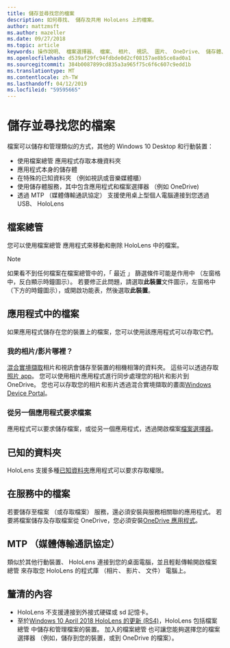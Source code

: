 ```yaml
---
title: 儲存並尋找您的檔案
description: 如何尋找、 儲存及共用 HoloLens 上的檔案。
author: mattzmsft
ms.author: mazeller
ms.date: 09/27/2018
ms.topic: article
keywords: 操作說明、 檔案選擇器、 檔案、 相片、 視訊、 圖片、 OneDrive、 儲存體、 檔案總管
ms.openlocfilehash: d539af29fc94fdbde0d2cf08157ae8b5ce8ad0a1
ms.sourcegitcommit: 384b0087899cd835a3a965f75c6f6c607c9edd1b
ms.translationtype: MT
ms.contentlocale: zh-TW
ms.lasthandoff: 04/12/2019
ms.locfileid: "59595665"
---
```

# <a name="saving-and-finding-your-files"></a>儲存並尋找您的檔案

檔案可以儲存和管理類似的方式，其他的 Windows 10 Desktop 和行動裝置：
* 使用檔案總管 應用程式存取本機資料夾
* 應用程式本身的儲存體
* 在特殊的已知資料夾 （例如視訊或音樂媒體櫃）
* 使用儲存體服務，其中包含應用程式和檔案選擇器 （例如 OneDrive)
* 透過 MTP （媒體傳輸通訊協定） 支援使用桌上型個人電腦連接到您透過 USB、 HoloLens

## <a name="file-explorer"></a>檔案總管

您可以使用檔案總管 應用程式來移動和刪除 HoloLens 中的檔案。

>[!NOTE]
>如果看不到任何檔案在檔案總管中的，「 最近 」 篩選條件可能是作用中 （左窗格中，反白顯示時鐘圖示）。 若要修正此問題，請選取**此裝置**文件圖示，左窗格中 （下方的時鐘圖示），或開啟功能表，然後選取**此裝置**。

## <a name="files-within-an-app"></a>應用程式中的檔案

如果應用程式儲存在您的裝置上的檔案，您可以使用該應用程式可以存取它們。

### <a name="where-are-my-photosvideos"></a>我的相片/影片哪裡？

[混合實境擷取](mixed-reality-capture.md)相片和視訊會儲存至裝置的相機相簿的資料夾。 這些可以透過存取[照片 app](see-your-photos.md#photos-app)。 您可以使用相片應用程式進行同步處理您的相片和影片到 OneDrive。 您也可以存取您的相片和影片透過混合實境擷取的畫面[Windows Device Portal](using-the-windows-device-portal.md#mixed-reality-capture)。

### <a name="requesting-files-from-another-app"></a>從另一個應用程式要求檔案

應用程式可以要求儲存檔案，或從另一個應用程式，透過開啟檔案[檔案選擇器](app-model.md#file-pickers)。

## <a name="known-folders"></a>已知的資料夾

HoloLens 支援多種[已知資料夾](app-model.md#known-folders)應用程式可以要求存取權限。

## <a name="files-in-a-service"></a>在服務中的檔案

若要儲存至檔案 （或存取檔案） 服務，還必須安裝與服務相關聯的應用程式。 若要將檔案儲存及存取檔案從 OneDrive，您必須安裝[OneDrive 應用程式](https://www.microsoft.com/store/apps/onedrive/9wzdncrfj1p3)。

## <a name="mtp-media-transfer-protocol"></a>MTP （媒體傳輸通訊協定）

類似於其他行動裝置、 HoloLens 連接到您的桌面電腦，並且輕鬆傳輸開啟檔案總管 來存取您 HoloLens 的程式庫 （相片、 影片、 文件） 電腦上。

## <a name="clarifications"></a>釐清的內容

* HoloLens 不支援連接到外接式硬碟或 sd 記憶卡。
* 至於[Windows 10 April 2018 HoloLens 的更新 (RS4)](release-notes-april-2018.md)，HoloLens 包括檔案總管 中儲存和管理檔案的裝置。 加入的檔案總管 也可讓您能夠選擇您的檔案選擇器 （例如，儲存到您的裝置，或到 OneDrive 的檔案）。
